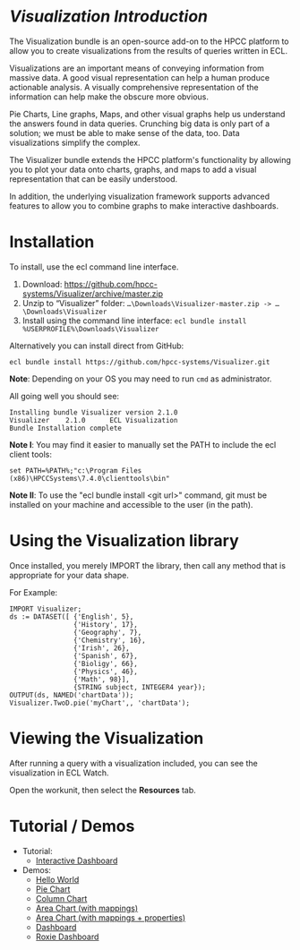 *Visualization Introduction*
============================

The Visualization bundle is an open-source add-on to the HPCC platform to allow you to create visualizations from the results of queries written in ECL.

Visualizations are an important means of conveying information from massive data. A good visual representation can help a human produce actionable analysis. A visually comprehensive representation of the information can help make the obscure more obvious.

Pie Charts, Line graphs, Maps, and other visual graphs help us understand the answers found in data queries. Crunching big data is only part of a solution; we must be able to make sense of the data, too. Data visualizations simplify the complex.

The Visualizer bundle extends the HPCC platform's functionality by allowing you to plot your data onto charts, graphs, and maps to add a visual representation that can be easily understood.

In addition, the underlying visualization framework supports advanced features to allow you to combine graphs to make interactive dashboards.


Installation
============

To install, use the ecl command line interface.
1. Download:  https://github.com/hpcc-systems/Visualizer/archive/master.zip
2. Unzip to “Visualizer” folder:  ```…\Downloads\Visualizer-master.zip -> …\Downloads\Visualizer```
3. Install using the command line interface:  ```ecl bundle install %USERPROFILE%\Downloads\Visualizer```

Alternatively you can install direct from GitHub:
```
ecl bundle install https://github.com/hpcc-systems/Visualizer.git
```

**Note**:  Depending on your OS you may need to run `cmd` as administrator.

All going well you should see:
```
Installing bundle Visualizer version 2.1.0
Visualizer    2.1.0      ECL Visualization
Bundle Installation complete
```    

**Note I**:  You may find it easier to manually set the PATH to include the ecl client tools:
```
set PATH=%PATH%;"c:\Program Files (x86)\HPCCSystems\7.4.0\clienttools\bin"
```

**Note II**:  To use the "ecl bundle install &lt;git url&gt;" command, git must be installed on your machine and accessible to the user (in the path).


Using the Visualization library
===============================

Once installed, you merely IMPORT the library, then call any method that is appropriate for your data shape.

For Example:
```
IMPORT Visualizer;
ds := DATASET([ {'English', 5},
                {'History', 17},
                {'Geography', 7},
                {'Chemistry', 16},
                {'Irish', 26},
                {'Spanish', 67},
                {'Bioligy', 66},
                {'Physics', 46},
                {'Math', 98}],
                {STRING subject, INTEGER4 year});
OUTPUT(ds, NAMED('chartData'));
Visualizer.TwoD.pie('myChart',, 'chartData');
```

Viewing the Visualization
=========================

After running a query with a visualization included, you can see the visualization in ECL Watch.

Open the workunit, then select the **Resources** tab.

Tutorial / Demos
================
* Tutorial:  
    * [Interactive Dashboard](tutorial/README.md)
* Demos:
    * [Hello World](Demos/helloWorld)
    * [Pie Chart](Demos/pieChart.ecl)
    * [Column Chart](Demos/columnChart.ecl)
    * [Area Chart (with mappings)](Demos/areaChart-mappings.ecl)
    * [Area Chart (with mappings + properties)](Demos/areaChart-mappings-properties.ecl)
    * [Dashboard](Demos/dashboard.ecl)
    * [Roxie Dashboard](Demos/roxieDashboard.ecl)
